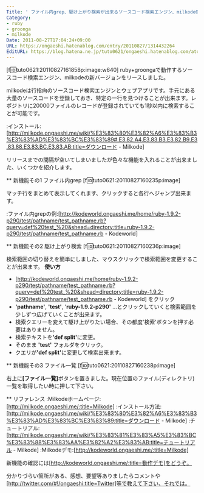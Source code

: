 ```yaml
---
Title: ' ファイル内grep、駆け上がり検索が出来るソースコード検索エンジン、milkode0.2.2をリリースしました。'
Category:
- ruby
- groonga
- milkode
Date: 2011-08-27T17:04:24+09:00
URL: https://ongaeshi.hatenablog.com/entry/20110827/1314432264
EditURL: https://blog.hatena.ne.jp/tuto0621/ongaeshi.hatenablog.com/atom/entry/6435922169449192791
---
```


[f:id:tuto0621:20110827161858p:image:w640]
ruby+groongaで動作するソースコード検索エンジン、milkodeの新バージョンをリースしました。

milkodeは行指向のソースコード検索エンジンとウェブアプリです。手元にある大量のソースコードを登録しておき、特定の一行を見つけることが出来ます。レポジトリに20000ファイルのレコードが登録されていても1秒以内に検索することが可能です。

:インストール:[http://milkode.ongaeshi.me/wiki/%E3%83%80%E3%82%A6%E3%83%B3%E3%83%AD%E3%83%BC%E3%83%89#.E3.82.A4.E3.83.B3.E3.82.B9.E3.83.88.E3.83.BC.E3.83.AB:title=ダウンロード - Milkode]

リリースまでの間隔が空いてしまいましたが色々な機能を入れることが出来ました、いくつかを紹介します。

** 新機能その1 ファイル内grep
[f:id:tuto0621:20110827160235p:image]

マッチ行をまとめて表示してくれます、クリックすると各行へジャンプ出来ます。

:ファイル内grepの例:[http://kodeworld.ongaeshi.me/home/ruby-1.9.2-p290/test/pathname/test_pathname.rb?query=def%20test_%20&shead=directory:title=ruby-1.9.2-p290/test/pathname/test_pathname.rb - Kodeworld]

** 新機能その2 駆け上がり検索
[f:id:tuto0621:20110827160236p:image]

検索範囲の切り替えを簡単にしました、マウスクリックで検索範囲を変更することが出来ます。
<span class="deco" style="font-weight:bold;">使い方</span>
+ [http://kodeworld.ongaeshi.me/home/ruby-1.9.2-p290/test/pathname/test_pathname.rb?query=def%20test_%20&shead=directory:title=ruby-1.9.2-p290/test/pathname/test_pathname.rb - Kodeworld] をクリック
+ <span class="deco" style="font-weight:bold;">'pathname'</span>, <span class="deco" style="font-weight:bold;">'test'</span>, '<span class="deco" style="font-weight:bold;">ruby-1.9.2-p290'</span> ...とクリックしていくと検索範囲を少しずつ広げていくことが出来ます。
+ 検索クエリーを変えて駆け上がりたい場合、その都度'検索'ボタンを押す必要はありません。
+ 検索テキストを<span class="deco" style="font-weight:bold;">'def split'</span>に変更。 
+ そのまま <span class="deco" style="font-weight:bold;">'test'</span> フォルダをクリック。
+ クエリが<span class="deco" style="font-weight:bold;">'def split'</span>に変更して検索出来ます。

** 新機能その3 ファイル一覧
[f:id:tuto0621:20110827160238p:image]

右上に<span class="deco" style="font-weight:bold;">[ファイル一覧]</span>ボタンを置きました。現在位置のファイル(ディレクトリ)一覧を取得したい時に押して下さい。

** リファレンス
:Milkodeホームページ:[http://milkode.ongaeshi.me/:title=Milkode]
:インストール方法:[http://milkode.ongaeshi.me/wiki/%E3%83%80%E3%82%A6%E3%83%B3%E3%83%AD%E3%83%BC%E3%83%89:title=ダウンロード - Milkode]
:チュートリアル:[http://milkode.ongaeshi.me/wiki/%E3%83%81%E3%83%A5%E3%83%BC%E3%83%88%E3%83%AA%E3%82%A2%E3%83%AB:title=チュートリアル - Milkode]
:Milkodeデモ:[http://kodeworld.ongaeshi.me/:title=Milkode]

新機能の確認には[http://kodeworld.ongaeshi.me/:title=動作デモ]をどうぞ。

分かりづらい箇所がある、感想、要望等ありましたらコメントや[http://twitter.com/#!/ongaeshi:title=Twitter]等で教えて下さい、それでは。
